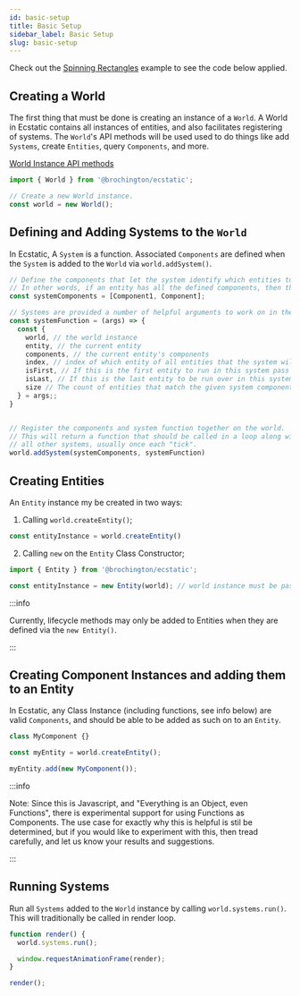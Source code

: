 ```yaml
---
id: basic-setup
title: Basic Setup
sidebar_label: Basic Setup
slug: basic-setup
---
```


Check out the [Spinning Rectangles](../examples/spinning-rectangles) example to see the code below applied.

## Creating a World

The first thing that must be done is creating an instance of a `World`. A World in Ecstatic contains all instances of entities, and also facilitates registering of systems. The `World`'s API methods will be used used to do things like add `Systems`, create `Entities`, query `Components`, and more. 

[World Instance API methods](https://brochington.github.io/ecstatic/classes/world.default.html)

```typescript
import { World } from '@brochington/ecstatic';

// Create a new World instance.
const world = new World();
```

## Defining and Adding Systems to the `World`

In Ecstatic, A `System` is a function. Associated `Components` are defined when the `System` is added to the `World` via `world.addSystem()`.

```typescript
// Define the components that let the system identify which entities to run on.
// In other words, if an entity has all the defined components, then the system will be called on it.
const systemComponents = [Component1, Component];

// Systems are provided a number of helpful arguments to work on in the function body.
const systemFunction = (args) => {
  const {
    world, // the world instance
    entity, // the current entity
    components, // the current entity's components
    index, // index of which entity of all entities that the system will run over
    isFirst, // If this is the first entity to run in this system pass
    isLast, // If this is the last entity to be run over in this system pass.
    size // The count of entities that match the given system component requirements.
  } = args;;
}


// Register the components and system function together on the world.
// This will return a function that should be called in a loop along with
// all other systems, usually once each "tick".
world.addSystem(systemComponents, systemFunction)
```

## Creating Entities

An `Entity` instance my be created in two ways:

1. Calling `world.createEntity()`;

```typescript
const entityInstance = world.createEntity()
```

2. Calling `new` on the `Entity` Class Constructor;

```typescript
import { Entity } from '@brochington/ecstatic';

const entityInstance = new Entity(world); // world instance must be passed in.
```

:::info

Currently, lifecycle methods may only be added to Entities when they are defined via the `new Entity()`. 

:::

## Creating Component Instances and adding them to an Entity

In Ecstatic, any Class Instance (including functions, see info below) are valid `Components`, and should be able to be added as such on to an `Entity`.


```typescript
class MyComponent {}

const myEntity = world.createEntity();

myEntity.add(new MyComponent());
```

:::info

Note: Since this is Javascript, and "Everything is an Object, even Functions", there is experimental support for using Functions as Components. The use case for exactly why this is helpful is stil be determined, but if you would like to experiment with this, then tread carefully, and let us know your results and suggestions.

:::

## Running Systems

Run all `Systems` added to the `World` instance by calling `world.systems.run()`. This will traditionally be called in render loop.

```typescript
function render() {
  world.systems.run();

  window.requestAnimationFrame(render);
}

render();
```
